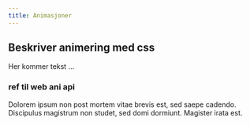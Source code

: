 ```yaml
---
title: Animasjoner
---
```


## Beskriver animering med css

Her kommer tekst ...

### ref til web ani api

Dolorem ipsum non post mortem vitae brevis est, sed saepe cadendo.
Discipulus magistrum non studet, sed domi dormiunt. Magister irata est.
